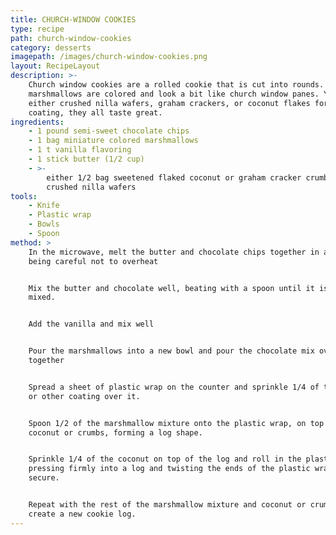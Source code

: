```yaml
---
title: CHURCH-WINDOW COOKIES
type: recipe
path: church-window-cookies
category: desserts
imagepath: /images/church-window-cookies.png
layout: RecipeLayout
description: >-
    Church window cookies are a rolled cookie that is cut into rounds. The
    marshmallows are colored and look a bit like church window panes. You can use
    either crushed nilla wafers, graham crackers, or coconut flakes for the outer
    coating, they all taste great.
ingredients:
    - 1 pound semi-sweet chocolate chips
    - 1 bag miniature colored marshmallows
    - 1 t vanilla flavoring
    - 1 stick butter (1/2 cup)
    - >-
        either 1/2 bag sweetened flaked coconut or graham cracker crumbs or or
        crushed nilla wafers
tools:
    - Knife
    - Plastic wrap
    - Bowls
    - Spoon
method: >
    In the microwave, melt the butter and chocolate chips together in a bowl,
    being careful not to overheat


    Mix the butter and chocolate well, beating with a spoon until it is well
    mixed.


    Add the vanilla and mix well


    Pour the marshmallows into a new bowl and pour the chocolate mix over it. Fold
    together


    Spread a sheet of plastic wrap on the counter and sprinkle 1/4 of the coconut
    or other coating over it.


    Spoon 1/2 of the marshmallow mixture onto the plastic wrap, on top of the
    coconut or crumbs, forming a log shape.


    Sprinkle 1/4 of the coconut on top of the log and roll in the plastic wrap,
    pressing firmly into a log and twisting the ends of the plastic wrap to
    secure.


    Repeat with the rest of the marshmallow mixture and coconut or crumbs to
    create a new cookie log.
---
```

